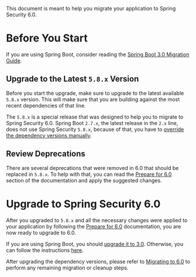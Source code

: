 This document is meant to help you migrate your application to Spring Security 6.0.

# Before You Start

If you are using Spring Boot, consider reading the [Spring Boot 3.0 Migration Guide](https://github.com/spring-projects/spring-boot/wiki/Spring-Boot-3.0-Migration-Guide).

## Upgrade to the Latest `5.8.x` Version

Before you start the upgrade, make sure to upgrade to the latest available `5.8.x` version. This will make sure that you are building against the most recent dependencies of that line.

The `5.8.x` is a special release that was designed to help you to migrate to Spring Security 6.0. Spring Boot `2.7.x`, the latest release in the `2.x` line, does not use Spring Security `5.8.x`, because of that, you have to [override the dependency versions manually](https://docs.spring.io/spring-security/reference/5.8/getting-spring-security.html).

## Review Deprecations

There are several deprecations that were removed in 6.0 that should be replaced in `5.8.x`. To help with that, you can read the [Prepare for 6.0](https://docs.spring.io/spring-security/reference/5.8/migration/index.html) section of the documentation and apply the suggested changes.

# Upgrade to Spring Security 6.0

After you upgraded to `5.8.x` and all the necessary changes were applied to your application by following the [Prepare for 6.0](https://docs.spring.io/spring-security/reference/5.8/migration/index.html) documentation, you are now ready to upgrade to 6.0.

If you are using Spring Boot, you should [upgrade it to 3.0](https://github.com/spring-projects/spring-boot/wiki/Spring-Boot-3.0-Migration-Guide#upgrade-to-spring-boot-3). Otherwise, you can follow the instructions [here](https://docs.spring.io/spring-security/reference/getting-spring-security.html).

After upgrading the dependency versions, please refer to [Migrating to 6.0](https://docs.spring.io/spring-security/reference/6.0/migration/index.html) to perform any remaining migration or cleanup steps.

